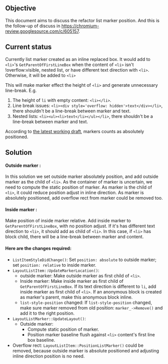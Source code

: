## Objective
This document aims to discuss the refactor list marker position. And this is the follow-up of discuss in https://chromium-review.googlesource.com/c/605157.

## Current status

Currently list marker created as an inline replaced box. It would add to `<li>`'s `GetParentOfFirstLineBox` when the content of `<li>` isn't !overflow:visible, nested list, or have different text direction with `<li>`. Otherwise, it will be added to `<li>`

This will make marker effect the height of `<li>` and generate unnecessary line-break. E.g. 
1. The height of `li` with empty content: `<li></li>`.
2. Line break issues: `<li><div style='overflow: hidden'>text</div></li>`, there shouldn't be a line-break between marker and text.
3. Nested lists: `<li><ul><li>text</li></ul></li>`, there shouldn't be a line-break between marker and text.

According to [the latest working draft](https://www.w3.org/TR/css-lists-3/#position-marker), markers counts as absolutely positioned. 

## Solution
#### Outside marker :

In this solution we set outside marker absolutely position, and add outside marker as the child of `<li>`. As the container of marker is uncertain, we need to compute the static position of marker. As marker is the child of `<li>`, it could reduce position adjust in inline direction. As marker is absolutely positioned, add overflow rect from marker could be removed too.

#### Inside marker :

Make position of inside marker relative. Add inside marker to `GetParentOfFirstLineBox`, with no position adjust. If it's has different text direction to `<li>`, it should add as child of `<li>`. In this case, if `<li>` has block child, there will be a line-break between marker and content.

#### Here are the changes required:

- `ListItemStyleDidChange()`: Set `position: absolute` to outside marker; set `position: relative` to inside marker. 
- `LayoutListItem::UpdateMarkerLocation()`: 
  - outside marker: Make outside marker as first child of `<li>`. 
  - Inside marker: Make inside marker as first child of `GetParentOfFirstLineBox`. If its text direction is different to `li`, add inside marker as first child of `<li>`. If an anonymous block is created as marker's parent, make this anonymous block inline.
  - `list-style-position` changed: If `list-style-position` changed, make sure marker removed from old position: `marker_->Remove()` and add it to the right position.
- `LayoutListMarker::UpdateLayout()`:
  - Outside marker:
    - Compute static position of marker.
    - Position marker baseline flush against `<li>` content's first line box baseline.
- Overflow rect: `LayoutListItem::PositionListMarker()` could be removed, because outside marker is absolute positioned and adjusting inline direction position is no need.

